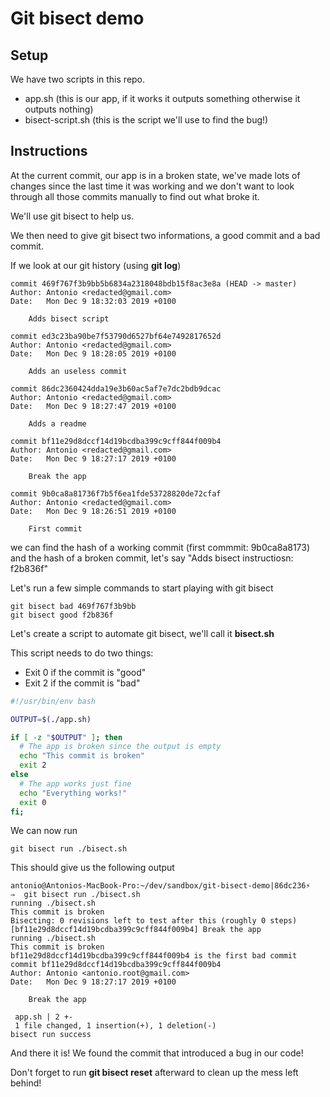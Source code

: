# Git bisect demo

## Setup

We have two scripts in this repo.

- app.sh (this is our app, if it works it outputs something otherwise it outputs nothing)
- bisect-script.sh (this is the script we'll use to find the bug!)

## Instructions

At the current commit, our app is in a broken state, we've made lots of changes since the last time it was working and we don't want to look through all those commits manually to find out what broke it.

We'll use git bisect to help us.

We then need to give git bisect two informations, a good commit and a bad commit.

If we look at our git history (using **git log**)

```
commit 469f767f3b9bb5b6834a2318048bdb15f8ac3e8a (HEAD -> master)
Author: Antonio <redacted@gmail.com>
Date:   Mon Dec 9 18:32:03 2019 +0100

    Adds bisect script

commit ed3c23ba90be7f53790d6527bf64e7492817652d
Author: Antonio <redacted@gmail.com>
Date:   Mon Dec 9 18:28:05 2019 +0100

    Adds an useless commit

commit 86dc2360424dda19e3b60ac5af7e7dc2bdb9dcac
Author: Antonio <redacted@gmail.com>
Date:   Mon Dec 9 18:27:47 2019 +0100

    Adds a readme

commit bf11e29d8dccf14d19bcdba399c9cff844f009b4
Author: Antonio <redacted@gmail.com>
Date:   Mon Dec 9 18:27:17 2019 +0100

    Break the app

commit 9b0ca8a81736f7b5f6ea1fde53728820de72cfaf
Author: Antonio <redacted@gmail.com>
Date:   Mon Dec 9 18:26:51 2019 +0100

    First commit
```

we can find the hash of a working commit (first commmit: 9b0ca8a8173)
and the hash of a broken commit, let's say "Adds bisect instructiosn: f2b836f"

Let's run a few simple commands to start playing with git bisect

```
git bisect bad 469f767f3b9bb
git bisect good f2b836f
```

Let's create a script to automate git bisect, we'll call it **bisect.sh**

This script needs to do two things:
- Exit 0 if the commit is "good"
- Exit 2 if the commit is "bad"

```Bash
#!/usr/bin/env bash

OUTPUT=$(./app.sh)

if [ -z "$OUTPUT" ]; then
  # The app is broken since the output is empty
  echo "This commit is broken"
  exit 2
else
  # The app works just fine
  echo "Everything works!"
  exit 0
fi;
```

We can now run

```
git bisect run ./bisect.sh
```

This should give us the following output
```
antonio@Antonios-MacBook-Pro:~/dev/sandbox/git-bisect-demo|86dc236⚡
⇒  git bisect run ./bisect.sh
running ./bisect.sh
This commit is broken
Bisecting: 0 revisions left to test after this (roughly 0 steps)
[bf11e29d8dccf14d19bcdba399c9cff844f009b4] Break the app
running ./bisect.sh
This commit is broken
bf11e29d8dccf14d19bcdba399c9cff844f009b4 is the first bad commit
commit bf11e29d8dccf14d19bcdba399c9cff844f009b4
Author: Antonio <antonio.root@gmail.com>
Date:   Mon Dec 9 18:27:17 2019 +0100

    Break the app

 app.sh | 2 +-
 1 file changed, 1 insertion(+), 1 deletion(-)
bisect run success
```

And there it is! We found the commit that introduced a bug in our code!

Don't forget to run **git bisect reset** afterward to clean up the mess left behind!
